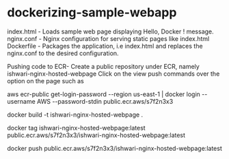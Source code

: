 # dockerizing-sample-webapp

index.html - Loads sample web page displaying Hello, Docker ! message.
nginx.conf - Nginx configuration for serving static pages like index.html
Dockerfile - Packages the application, i.e index.html and replaces the nginx.conf to the desired configuration.

Pushing code to ECR- 
Create a public repository under ECR, namely ishwari-nginx-hosted-webpage
Click on the view push commands over the option on the page such as

aws ecr-public get-login-password --region us-east-1 | docker login --username AWS --password-stdin public.ecr.aws/s7f2n3x3

docker build -t ishwari-nginx-hosted-webpage .

docker tag ishwari-nginx-hosted-webpage:latest public.ecr.aws/s7f2n3x3/ishwari-nginx-hosted-webpage:latest

docker push public.ecr.aws/s7f2n3x3/ishwari-nginx-hosted-webpage:latest
